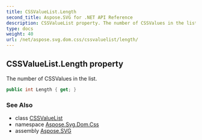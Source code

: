 ```yaml
---
title: CSSValueList.Length
second_title: Aspose.SVG for .NET API Reference
description: CSSValueList property. The number of CSSValues in the list
type: docs
weight: 40
url: /net/aspose.svg.dom.css/cssvaluelist/length/
---
```

## CSSValueList.Length property

The number of CSSValues in the list.

```csharp
public int Length { get; }
```

### See Also

* class [CSSValueList](../)
* namespace [Aspose.Svg.Dom.Css](../../../aspose.svg.dom.css/)
* assembly [Aspose.SVG](../../../)
